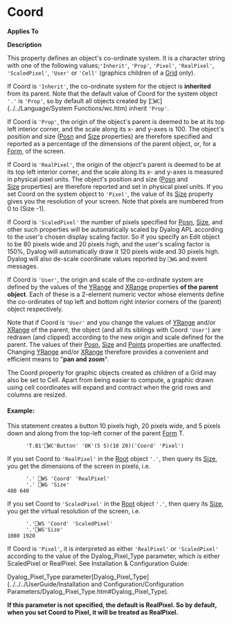 




<h1 class="heading"><span class="name">Coord</span></h1>

**Applies To**


**Description**


This property defines an object's co-ordinate system. It is a character
string with one of the following values;`'Inherit'`,
`'Prop'`, `'Pixel'`,
`'RealPixel'`, `'ScaledPixel'`, `'User'` or `'Cell'` (graphics children of a [Grid](../a-z/grid.md) only).



If Coord is `'Inherit'`, the co-ordinate
system for the object is **inherited** from its parent. Note that the default
value of Coord for the system object `'.'` is `'Prop'`, so by default all objects
created by [`⎕WC`](../../Language/System Functions/wc.htm) inherit `'Prop'`.


If Coord is `'Prop'`, the origin of the
object's parent is deemed to be at its top left interior corner, and the scale
along its x- and y-axes is 100. The object's position and size ([Posn](../a-z/posn.md) and [Size](../a-z/size.md) properties) are therefore specified
and reported as a percentage of the dimensions of the parent object, or, for a [Form](../a-z/form.md),
of the screen.


If Coord is `'RealPixel'`, the origin of the
object's parent is deemed to be at its top left interior corner, and the scale
along its x- and y-axes is measured in physical pixel units. The object's position
and size ([Posn](../a-z/posn.md) and [Size](../a-z/size.md) properties) are therefore reported and set in physical pixel units. If you set
Coord on the system object to `'Pixel'`, the
value of its [Size](../a-z/size.md) property gives you the
resolution of your screen. Note that pixels are numbered from 0
to (Size -1).


If Coord is `'ScaledPixel'`  the number of pixels specified for [Posn](../a-z/posn.md), [Size](../a-z/size.md),  and other such properties will be automatically scaled by Dyalog APL according to the user's chosen display scaling factor. So if you specify an Edit object to be 80 pixels wide and 20 pixels high, and the user's scaling factor is 150%, Dyalog will automatically draw it 120 pixels wide and 30 pixels high. Dyalog will also de-scale coordinate values reported by `⎕WG` and  event messages.


If Coord is `'User'`, the origin and
scale of the co-ordinate system are defined by the values of the [YRange](../a-z/yrange.md) and [XRange](../a-z/xrange.md) properties **of the parent
object**. Each of these is a 2-element numeric vector whose elements define
the co-ordinates of top left and bottom right interior corners of the (parent)
object respectively.


Note that if Coord is `'User'` and you
change the values of [YRange](../a-z/yrange.md) and/or [XRange](../a-z/xrange.md) of the parent, the object (and all its siblings with Coord `'User'`)
are redrawn (and clipped) according to the new origin and scale defined for the
parent. The values of their [Posn](../a-z/posn.md), [Size](../a-z/size.md) and [Points](../a-z/points.md) properties are unaffected.
Changing [YRange](../a-z/range.md) and/or [XRange](../a-z/range.md) therefore provides a convenient and efficient means to "**pan and zoom**".


The Coord property for graphic objects created as  children of a Grid may
also be set to Cell. Apart from being easier to compute, a graphic drawn using
cell coordinates will expand and contract when the grid rows and columns are
resized.


#### Example:


This statement creates a button 10 pixels high, 20 pixels wide, and 5 pixels
down and along from the top-left corner of the parent [Form](../a-z/form.md) T.
```apl
      'T.B1'⎕WC'Button' 'OK'(5 5)(10 20)('Coord' 'Pixel')
```




If you set Coord to `'RealPixel'` in the [Root](../a-z/root.md) object `'.'`, then query its [Size](../a-z/size.md),
you get the dimensions of the screen in pixels, i.e.
```apl
      '.' ⎕WS 'Coord' 'RealPixel'
      '.' ⎕WG 'Size'
480 640
```




If you set Coord to `'ScaledPixel'` in the [Root](../a-z/root.md) object `'.'`, then query its [Size](../a-z/size.md),
you get the virtual resolution of the screen, i.e.
```apl
      '.'⎕WS 'Coord' 'ScaledPixel'
      '.'⎕WG'Size'
1080 1920

```



If Coord is `'Pixel'`, it is interpreted as either `'RealPixel'` or `'ScaledPixel'` according to the value of the Dyalog_Pixel_Type parameter, which is either ScaledPixel or RealPixel. See 
Installation & Configuration Guide: 

Dyalog_Pixel_Type parameter[Dyalog_Pixel_Type](../../../UserGuide/Installation and Configuration/Configuration Parameters/Dyalog_Pixel_Type.htm#Dyalog_Pixel_Type).


**If this parameter is not specified, the default is RealPixel. So by default, when you set Coord to Pixel, it will be treated as RealPixel.**


